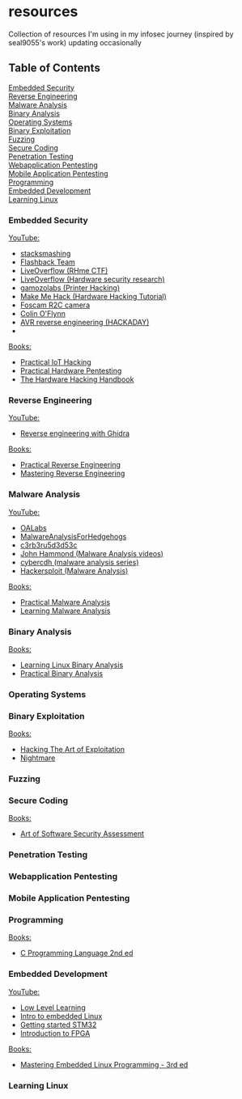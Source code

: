 # resources
Collection of resources I'm using in my infosec journey (inspired by seal9055's work) updating occasionally

## Table of Contents
[Embedded Security](#1) <br/>
[Reverse Engineering](#2) <br/>
[Malware Analysis](#3) <br/>
[Binary Analysis](#4) <br/>
[Operating Systems](#5) <br/>
[Binary Exploitation](#6) <br/>
[Fuzzing](#7) <br/>
[Secure Coding](#8) <br/>
[Penetration Testing](#9) <br/>
[Webapplication Pentesting](#10) <br/>
[Mobile Application Pentesting](#11) <br/>
[Programming](#12) <br/>
[Embedded Development](#13) <br/>
[Learning Linux](#14) <br/>


<a name="1"/></a>
### Embedded Security
<ins>YouTube:</ins>
* [stacksmashing ](https://www.youtube.com/@stacksmashing)
* [Flashback Team ](https://www.youtube.com/@FlashbackTeam)
* [LiveOverflow \(RHme CTF\)](https://www.youtube.com/playlist?list=PLhixgUqwRTjwNaT40TqIIagv3b4_bfB7M)
* [LiveOverflow \(Hardware security research\)](https://www.youtube.com/playlist?list=PLhixgUqwRTjyLgF4x-ZLVFL-CRTCrUo03)
* [gamozolabs \(Printer Hacking\)](https://www.youtube.com/playlist?list=PLSkhUfcCXvqGGQN8ATgWI0XYGvU-jq0uG)
* [Make Me Hack \(Hardware Hacking Tutorial\)](https://www.youtube.com/playlist?list=PLoFdAHrZtKkhcd9k8ZcR4th8Q8PNOx7iU)
* [Foscam R2C camera ](https://youtube.com/playlist?list=PLct3DQFrYAjjOW9_wSBmOeExRxkKsp-Tn)
* [Colin O'Flynn ](https://www.youtube.com/@ColinOFlynn)
* [AVR reverse engineering \(HACKADAY\)](https://youtube.com/playlist?list=PL_tws4AXg7avNexvQxkfxfEBtvTtBi6Tu)
* 

<ins>Books:</ins>
* [Practical IoT Hacking](https://nostarch.com/practical-iot-hacking)
* [Practical Hardware Pentesting](https://www.packtpub.com/product/practical-hardware-pentesting/9781789619133)
* [The Hardware Hacking Handbook](https://nostarch.com/hardwarehacking)

<a name="2"/></a>
### Reverse Engineering

<ins>YouTube:<ins>

* [Reverse engineering with Ghidra](https://youtube.com/playlist?list=PL_tws4AXg7auglkFo6ZRoWGXnWL0FHAEi)
  
<ins>Books:</ins>
* [Practical Reverse Engineering](https://www.wiley.com/en-us/Practical+Reverse+Engineering:+x86,+x64,+ARM,+Windows+Kernel,+Reversing+Tools,+and+Obfuscation-p-9781118787311)
* [Mastering Reverse Engineering](https://www.packtpub.com/product/mastering-reverse-engineering/9781788838849)

<a name="3"/></a>
### Malware Analysis

<ins>YouTube:<ins>
* [OALabs](https://www.youtube.com/@OALABS)
* [MalwareAnalysisForHedgehogs](https://www.youtube.com/@MalwareAnalysisForHedgehogs)
* [c3rb3ru5d3d53c](https://www.youtube.com/@c3rb3ru5d3d53c)
* [John Hammond \(Malware Analysis videos\)](https://youtube.com/playlist?list=PL1H1sBF1VAKWMn_3QPddayIypbbITTGZv)
* [cybercdh \(malware analysis series\)](https://www.youtube.com/playlist?list=PLC9K7uaDMdAXPnInKDK5D033TyDKf9Cgt)
* [Hackersploit \(Malware Analysis\)](https://youtube.com/playlist?list=PLBf0hzazHTGMSlOI2HZGc08ePwut6A2Io)
  
<ins>Books:</ins>
* [Practical Malware Analysis](https://nostarch.com/malware)
* [Learning Malware Analysis](https://www.packtpub.com/product/learning-malware-analysis/9781788392501)

<a name="4"/></a>
### Binary Analysis

<ins>Books:</ins>
* [Learning Linux Binary Analysis](https://www.packtpub.com/product/learning-linux-binary-analysis/9781782167105)
* [Practical Binary Analysis](https://nostarch.com/binaryanalysis)

<a name="5"/></a>
### Operating Systems

<a name="6"/></a>
### Binary Exploitation

<ins>Books:</ins>
* [Hacking The Art of Exploitation](https://nostarch.com/hacking2.htm)
* [Nightmare](https://guyinatuxedo.github.io/)

<a name="7"/></a>
### Fuzzing

<a name="8"/></a>
### Secure Coding

<ins>Books:</ins>
* [Art of Software Security Assessment](https://www.amazon.in/Art-Software-Security-Assessment-Vulnerabilities/dp/0321444426)

<a name="9"/></a>
### Penetration Testing

<a name="10"/></a>
### Webapplication Pentesting

<a name="11"/></a>
### Mobile Application Pentesting  

<a name="12"/></a>
### Programming

<ins>Books:</ins>
* [C Programming Language 2nd ed](https://archive.org/details/cprogramminglang0000kern_2ed)

<a name="13"/></a>
### Embedded Development

<ins>YouTube:<ins>
* [Low Level Learning](https://www.youtube.com/@LowLevelLearning)
* [Intro to embedded Linux](https://youtube.com/playlist?list=PLEBQazB0HUyTpoJoZecRK6PpDG31Y7RPB)
* [Getting started STM32](https://youtube.com/playlist?list=PLEBQazB0HUyRYuzfi4clXsKUSgorErmBv)
* [Introduction to FPGA](https://youtube.com/playlist?list=PLEBQazB0HUyT1WmMONxRZn9NmQ_9CIKhb)
  
<ins>Books:</ins>
* [Mastering Embedded Linux Programming - 3rd ed](https://www.packtpub.com/product/mastering-embedded-linux-programming-third-edition/9781789530384)

<a name="14"/></a>
### Learning Linux
